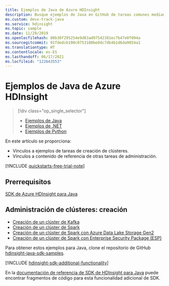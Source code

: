 ```yaml
---
title: Ejemplos de Java de Azure HDInsight
description: Busque ejemplos de Java en GitHub de tareas comunes mediante el SDK de HDInsight para Java.
ms.custom: devx-track-java
ms.service: hdinsight
ms.topic: sample
ms.date: 11/29/2019
ms.openlocfilehash: 80b30f295254e9d83ad97542381ec7b47e0f094a
ms.sourcegitcommit: 91fdedcb190c0753180be8dc7db4b1d6da9854a1
ms.translationtype: HT
ms.contentlocale: es-ES
ms.lasthandoff: 06/17/2021
ms.locfileid: "122643553"
---
```

# <a name="azure-hdinsight-java-samples"></a>Ejemplos de Java de Azure HDInsight

> [!div class="op_single_selector"]
> * [Ejemplos de Java](hdinsight-sdk-java-samples.md)
> * [Ejemplos de .NET](hdinsight-sdk-dotnet-samples.md)
> * [Ejemplos de Python](hdinsight-sdk-python-samples.md)
<!-- * [Go Examples](hdinsight-sdk-dotnet-samples.md)-->

En este artículo se proporciona:

* Vínculos a ejemplos de tareas de creación de clústeres.
* Vínculos a contenido de referencia de otras tareas de administración.

[!INCLUDE [quickstarts-free-trial-note](../../includes/quickstarts-free-trial-note.md)]

## <a name="prerequisites"></a>Prerrequisitos

[SDK de Azure HDInsight para Java](/java/api/overview/azure/hdinsight#sdk-installation)

## <a name="cluster-management---creation"></a>Administración de clústeres: creación

* [Creación de un clúster de Kafka](https://github.com/Azure-Samples/hdinsight-java-sdk-samples/blob/master/management/src/main/java/com/microsoft/azure/hdinsight/samples/CreateKafkaClusterSample.java)
* [Creación de un clúster de Spark](https://github.com/Azure-Samples/hdinsight-java-sdk-samples/blob/master/management/src/main/java/com/microsoft/azure/hdinsight/samples/CreateSparkClusterSample.java)
* [Creación de un clúster de Spark con Azure Data Lake Storage Gen2](https://github.com/Azure-Samples/hdinsight-java-sdk-samples/blob/master/management/src/main/java/com/microsoft/azure/hdinsight/samples/CreateHadoopClusterWithAdlsGen2Sample.java)
* [Creación de un clúster de Spark con Enterprise Security Package (ESP)](https://github.com/Azure-Samples/hdinsight-java-sdk-samples/blob/master/management/src/main/java/com/microsoft/azure/hdinsight/samples/CreateEspClusterSample.java)

Para obtener estos ejemplos para Java, clone el repositorio de GitHub [hdinsight-java-sdk-samples](https://github.com/Azure-Samples/hdinsight-java-sdk-samples).

[!INCLUDE [hdinsight-sdk-additional-functionality](includes/hdinsight-sdk-additional-functionality.md)]

En la [documentación de referencia de SDK de HDInsight para Java](/java/api/overview/azure/hdinsight) puede encontrar fragmentos de código para esta funcionalidad adicional de SDK.